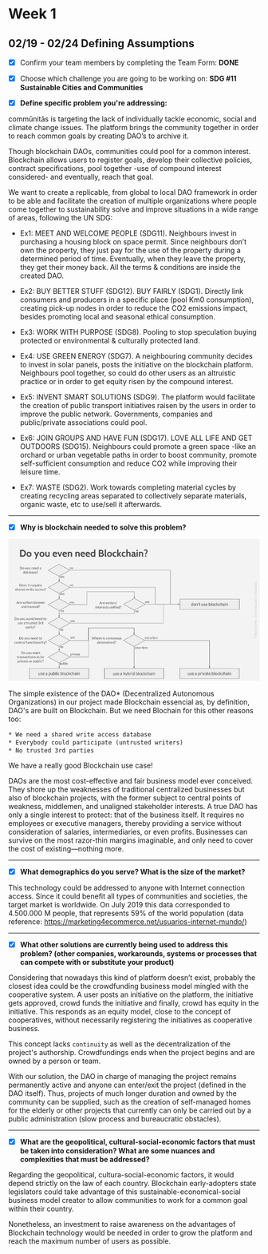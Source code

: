 # Week 1

## 02/19 - 02/24 Defining Assumptions

- [x] Confirm your team members by completing the Team Form: **DONE**
- [x] Choose which challenge you are going to be working on: **SDG #11 Sustainable Cities and Communities**

 - [x] **Define specific problem you're addressing:**

commūnitās is targeting the lack of individually tackle economic, social and climate change issues. The platform brings the community together in order to reach common goals by creating DAO’s to archive it.  

Though blockchain DAOs, communities could pool for a common interest. Blockchain allows users to register goals, develop their collective policies, contract specifications, pool together -use of compound interest considered- and eventually, reach that goal.  

We want to create a replicable, from global to local DAO framework in order to be able and facilitate the creation of multiple organizations where people come together to sustainability solve and improve situations in a wide range of areas, following the UN SDG: 

* Ex1: MEET AND WELCOME PEOPLE (SDG11). Neighbours invest in purchasing a housing block on space permit. Since neighbours don’t own the property, they just pay for the use of the property during a determined period of time. Eventually, when they leave the property, they get their money back. All the terms & conditions are inside the created DAO.

* Ex2: BUY BETTER STUFF (SDG12). BUY FAIRLY (SDG1). Directly link consumers and producers in a specific place (pool Km0 consumption), creating pick-up nodes in order to reduce the CO2 emissions impact, besides promoting local and seasonal ethical consumption. 

* Ex3: WORK WITH PURPOSE (SDG8). Pooling to stop speculation buying protected or environmental & culturally protected land. 

* Ex4: USE GREEN ENERGY (SDG7).  A neighbouring community decides to invest in solar panels, posts the initiative on the blockchain platform. Neighbours pool together, so could do other users as an altruistic practice or in order to get equity risen by the compound interest.

* Ex5: INVENT SMART SOLUTIONS (SDG9). The platform would facilitate the creation of public transport initiatives raisen by the users in order to improve the public network. Governments, companies and public/private associations could pool. 

* Ex6: JOIN GROUPS AND HAVE FUN (SDG17). LOVE ALL LIFE AND GET OUTDOORS (SDG15). Neighbours could promote a green space -like an orchard or urban vegetable paths in order to boost community, promote self-sufficient consumption and reduce CO2 while improving their leisure time. 

* Ex7: WASTE (SDG2). Work towards completing material cycles by creating recycling areas separated to collectively separate materials, organic waste, etc to use/sell it afterwards.  

---

 - [x] **Why is blockchain needed to solve this problem?**

<p align="center">
  <img src="../img/use_blockchain.png" alt="Why Blockchain">
</p>

The simple existence of the DAO* (Decentralized Autonomous Organizations) in our project made Blockchain essencial as, by definition, DAO's are built on Blockchain. But we need Blochain for this other reasons too:

	* We need a shared write access database
	* Everybody could participate (untrusted writers)
	* No trusted 3rd parties

We have a really good Blockchain use case!

DAOs are the most cost-effective and fair business model ever conceived. They shore up the weaknesses of traditional centralized businesses but also of blockchain projects, with the former subject to central points of weakness, middlemen, and unaligned stakeholder interests. A true DAO has only a single interest to protect: that of the business itself. It requires no employees or executive managers, thereby providing a service without consideration of salaries, intermediaries, or even profits. Businesses can survive on the most razor-thin margins imaginable, and only need to cover the cost of existing—nothing more.

---

 - [x] **What demographics do you serve? What is the size of the market?**

This technology could be addressed to anyone with Internet connection access. Since it could benefit all types of communities and societies, the target market is worldwide. 
On July 2019 this data corresponded to 4.500.000 M people, that represents 59% of the world population (data reference: https://marketing4ecommerce.net/usuarios-internet-mundo/) 

---

 - [x] **What other solutions are currently being used to address this problem? (other companies, workarounds, 
systems or processes that can compete with or substitute your product)**

Considering that nowadays this kind of platform doesn’t exist, probably the closest idea could be the crowdfunding business model mingled with the cooperative system. 
A user posts an initiative on the platform, the initiative gets approved, crowd funds the initiative and finally, crowd has equity in the initiative. This responds as an equity model, close to the concept of cooperatives, without necessarily registering the initiatives as cooperative business.  

This concept lacks `continuity` as well as the decentralization of the project's authorship. Crowdfundings ends when the project begins and are owned by a person or team.

With our solution, the DAO in charge of managing the project remains permanently active and anyone can enter/exit the project (defined in the DAO itself). Thus, projects of much longer duration and owned by the community can be supplied, such as the creation of self-managed homes for the elderly or other projects that currently can only be carried out by a public administration (slow process and bureaucratic obstacles).

---

 - [x] **What are the geopolitical, cultural-social-economic factors that must be taken into consideration? What are some nuances and complexities that must be addressed?**

Regarding the geopolitical, cultura-social-economic factors, it would depend strictly on the law of each country. Blockchain early-adopters state legislators could take advantage of this sustainable-economical-social business model creator to allow communities to work for a common goal within their country. 

Nonetheless, an investment to raise awareness on the advantages of Blockchain technology would be needed in order to grow the platform and reach the maximum number of users as possible. 

